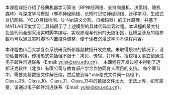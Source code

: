 本课程详细介绍了经典机器学习算法（BP神经网络、支持向量机、决策树、随机森林）与深度学习模型（卷积神经网络、长短时记忆神经网络、迁移学习、生成式对抗网络、YOLO目标检测、U-Net语义分割、自编码器）的工作原理，并基于MATLAB深度学习工具箱展示了上述模型的具体代码实现过程。本课程的最大特色是代码全部采用实时脚本编写，实现原理与代码的无缝衔接，且模型涉及的超参数均可以通过实时脚本内置控件调整，便于读者沉浸式学习本课程内容。

本课程由山西大学复杂系统研究所郁磊副教授开发完成。未取得授权的情况下，请勿私自传播，传播形式包括但不限于：拷贝、传输、打印等。授权相关事宜请通过电子邮件沟通联系（Email: yulei@sxu.edu.cn）。
本课程在开发过程中得到了迈斯沃克软件（北京）有限公司与教育部产学合作协同育人项目的支持。
每个章节中，需要先将数据文件解压缩，然后放到与*.mlx格式文件同一路径下。
Class_08、Class_10、Class_11、Class_13中的数据文件太大，无法上传，如有需要，请通过电子邮件沟通联系（Email: yulei@sxu.edu.cn）。
